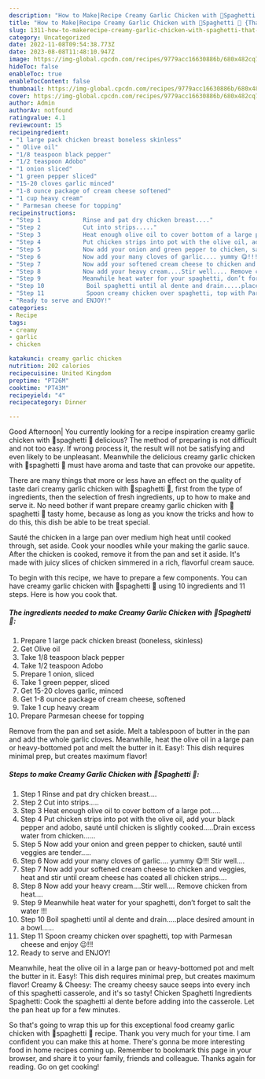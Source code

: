 ```yaml
---
description: "How to Make|Recipe Creamy Garlic Chicken with 🐔Spaghetti 🍝 {That is Special"
title: "How to Make|Recipe Creamy Garlic Chicken with 🐔Spaghetti 🍝 {That is Special"
slug: 1311-how-to-makerecipe-creamy-garlic-chicken-with-spaghetti-that-is-special
category: Uncategorized
date: 2022-11-08T09:54:38.773Z
date: 2023-08-08T11:48:10.947Z
image: https://img-global.cpcdn.com/recipes/9779acc16630886b/680x482cq70/creamy-garlic-chicken-with-spaghetti-recipe-main-photo.jpg
hideToc: false
enableToc: true
enableTocContent: false
thumbnail: https://img-global.cpcdn.com/recipes/9779acc16630886b/680x482cq70/creamy-garlic-chicken-with-spaghetti-recipe-main-photo.jpg
cover: https://img-global.cpcdn.com/recipes/9779acc16630886b/680x482cq70/creamy-garlic-chicken-with-spaghetti-recipe-main-photo.jpg
author: Admin
authorAv: notfound
ratingvalue: 4.1
reviewcount: 15
recipeingredient:
- "1 large pack chicken breast boneless skinless"
- " Olive oil"
- "1/8 teaspoon black pepper"
- "1/2 teaspoon Adobo"
- "1 onion sliced"
- "1 green pepper sliced"
- "15-20 cloves garlic minced"
- "1-8 ounce package of cream cheese softened"
- "1 cup heavy cream"
- " Parmesan cheese for topping"
recipeinstructions:
- "Step 1            Rinse and pat dry chicken breast...."
- "Step 2            Cut into strips....."
- "Step 3            Heat enough olive oil to cover bottom of a large pot....."
- "Step 4            Put chicken strips into pot with the olive oil, add your black pepper and adobo, sauté until chicken is slightly cooked.....Drain excess water from chicken......"
- "Step 5            Now add your onion and green pepper to chicken, sauté until veggies are tender....."
- "Step 6            Now add your many cloves of garlic.... yummy 😋!!! Stir well...."
- "Step 7            Now add your softened cream cheese to chicken and veggies, heat and stir until cream cheese has coated all chicken strips...."
- "Step 8            Now add your heavy cream....Stir well.... Remove chicken from heat...."
- "Step 9            Meanwhile heat water for your spaghetti, don’t forget to salt the water !!!"
- "Step 10            Boil spaghetti until al dente and drain.....place desired amount in a bowl......"
- "Step 11            Spoon creamy chicken over spaghetti, top with Parmesan cheese and enjoy 😉!!!"
- "Ready to serve and ENJOY!"
categories:
- Recipe
tags:
- creamy
- garlic
- chicken

katakunci: creamy garlic chicken 
nutrition: 202 calories
recipecuisine: United Kingdom
preptime: "PT26M"
cooktime: "PT43M"
recipeyield: "4"
recipecategory: Dinner

---
```



Good Afternoon| You currently looking for a recipe inspiration creamy garlic chicken with 🐔spaghetti 🍝 delicious? The method of preparing is not difficult and not too easy. If wrong process it, the result will not be satisfying and even likely to be unpleasant. Meanwhile the delicious creamy garlic chicken with 🐔spaghetti 🍝 must have aroma and taste that can provoke our appetite.






There are many things that more or less have an effect on the quality of taste dari creamy garlic chicken with 🐔spaghetti 🍝, first from the type of ingredients, then the selection of fresh ingredients, up to how to make and serve it. No need bother if want prepare creamy garlic chicken with 🐔spaghetti 🍝 tasty home, because as long as you know the tricks and how to do this, this dish be able to be treat special.


Sauté the chicken in a large pan over medium high heat until cooked through, set aside. Cook your noodles while your making the garlic sauce. After the chicken is cooked, remove it from the pan and set it aside. It&#39;s made with juicy slices of chicken simmered in a rich, flavorful cream sauce.


To begin with this recipe, we have to prepare a few components. You can have creamy garlic chicken with 🐔spaghetti 🍝 using 10 ingredients and 11 steps. Here is how you cook that.

<!--inarticleads1-->

##### The ingredients needed to make Creamy Garlic Chicken with 🐔Spaghetti 🍝:

1. Prepare 1 large pack chicken breast (boneless, skinless)
1. Get  Olive oil
1. Take 1/8 teaspoon black pepper
1. Take 1/2 teaspoon Adobo
1. Prepare 1 onion, sliced
1. Take 1 green pepper, sliced
1. Get 15-20 cloves garlic, minced
1. Get 1-8 ounce package of cream cheese, softened
1. Take 1 cup heavy cream
1. Prepare  Parmesan cheese for topping


Remove from the pan and set aside. Melt a tablespoon of butter in the pan and add the whole garlic cloves. Meanwhile, heat the olive oil in a large pan or heavy-bottomed pot and melt the butter in it. Easy!: This dish requires minimal prep, but creates maximum flavor! 

<!--inarticleads2-->

##### Steps to make Creamy Garlic Chicken with 🐔Spaghetti 🍝:

1. Step 1            Rinse and pat dry chicken breast....
1. Step 2            Cut into strips.....
1. Step 3            Heat enough olive oil to cover bottom of a large pot.....
1. Step 4            Put chicken strips into pot with the olive oil, add your black pepper and adobo, sauté until chicken is slightly cooked.....Drain excess water from chicken......
1. Step 5            Now add your onion and green pepper to chicken, sauté until veggies are tender.....
1. Step 6            Now add your many cloves of garlic.... yummy 😋!!! Stir well....
1. Step 7            Now add your softened cream cheese to chicken and veggies, heat and stir until cream cheese has coated all chicken strips....
1. Step 8            Now add your heavy cream....Stir well.... Remove chicken from heat....
1. Step 9            Meanwhile heat water for your spaghetti, don’t forget to salt the water !!!
1. Step 10            Boil spaghetti until al dente and drain.....place desired amount in a bowl......
1. Step 11            Spoon creamy chicken over spaghetti, top with Parmesan cheese and enjoy 😉!!!
1. Ready to serve and ENJOY!

Meanwhile, heat the olive oil in a large pan or heavy-bottomed pot and melt the butter in it. Easy!: This dish requires minimal prep, but creates maximum flavor! Creamy &amp; Cheesy: The creamy cheesy sauce seeps into every inch of this spaghetti casserole, and it&#39;s so tasty! Chicken Spaghetti Ingredients Spaghetti: Cook the spaghetti al dente before adding into the casserole. Let the pan heat up for a few minutes. 

So that's going to wrap this up for this exceptional food creamy garlic chicken with 🐔spaghetti 🍝 recipe. Thank you very much for your time. I am confident you can make this at home. There's gonna be more interesting food in home recipes coming up. Remember to bookmark this page in your browser, and share it to your family, friends and colleague. Thanks again for reading. Go on get cooking!
